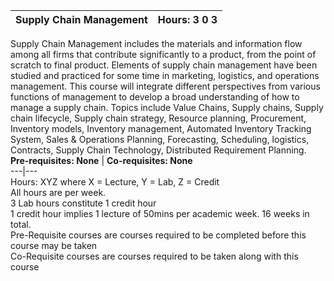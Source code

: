 **Supply Chain Management** | **Hours: 3 0 3**  
---|---  
Supply Chain Management includes the materials and information flow among all firms that contribute significantly to a product, from the point of scratch to final product. Elements of supply chain management have been studied and practiced for some time in marketing, logistics, and operations management. This course will integrate different perspectives from various functions of management to develop a broad understanding of how to manage a supply chain. Topics include Value Chains, Supply chains, Supply chain lifecycle, Supply chain strategy, Resource planning, Procurement, Inventory models, Inventory management, Automated Inventory Tracking System, Sales & Operations Planning, Forecasting, Scheduling, logistics, Contracts, Supply Chain Technology, Distributed Requirement Planning.
**Pre-requisites: None** | **Co-requisites: None**  
---|---  
Hours: XYZ where X = Lecture, Y = Lab, Z = Credit  
All hours are per week.  
3 Lab hours constitute 1 credit hour  
1 credit hour implies 1 lecture of 50mins per academic week. 16 weeks in total.  
Pre-Requisite courses are courses required to be completed before this course may be taken  
Co-Requisite courses are courses required to be taken along with this course
